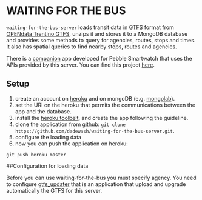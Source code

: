 #  WAITING FOR THE BUS

`waiting-for-the-bus-server` loads transit data in [GTFS](https://developers.google.com/transit) format from [OPENdata Trentino GTFS](http://dati.trentino.it/dataset/trasporti-pubblici-del-trentino-formato-gtfs), unzips it and stores it to a MongoDB database and provides some methods to query for agencies, routes, stops and times. It also has spatial queries to find nearby stops, routes and agencies.

There is a [companion](https://apps.getpebble.com/en_US/application/55670cbc1034b064db000005) app developed for Pebble Smartwatch that uses the APIs provided by this server. You can find this project [here](https://github.com/dadewash/waiting-for-the-bus-pebble).

## Setup
1. create an account on [heroku](https://www.heroku.com) and on mongoDB (e.g. [mongolab](https://www.mongolab.com)).
2. set the URI on the heroku that permits the communications between the app and  the database.
3. install the [heroku toolbelt](https://toolbelt.heroku.com), and create the app following the guideline.
4. clone the application from github: `git clone https://github.com/dadewash/waiting-for-the-bus-server.git`.
5. configure the loading data
6. now you can push the application on heroku:
 

`git push heroku master`


##Configuration for loading data

Before you can use waiting-for-the-bus you must specify agency. You need to configure [gtfs_updater](https://github.com/dadewash/gtfs-updater) that is an application that upload and upgrade automatically the GTFS for this server.
